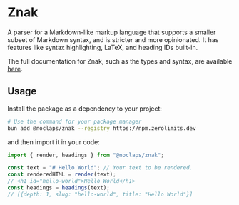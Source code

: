 # Znak

A parser for a Markdown-like markup language that supports a smaller subset of Markdown syntax, and is stricter and more opinionated. It has features like syntax highlighting, LaTeX, and heading IDs built-in.

The full documentation for Znak, such as the types and syntax, are available [here](https://docs.zerolimits.dev/znak).

## Usage

Install the package as a dependency to your project:

```sh
# Use the command for your package manager
bun add @noclaps/znak --registry https://npm.zerolimits.dev
```

and then import it in your code:

```ts
import { render, headings } from "@noclaps/znak";

const text = "# Hello World"; // Your text to be rendered.
const renderedHTML = render(text);
// <h1 id="hello-world">Hello World</h1>
const headings = headings(text);
// [{depth: 1, slug: "hello-world", title: "Hello World"}]
```
